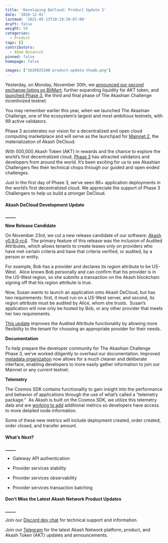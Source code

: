 ```yaml
---
title: 'Developing DeCloud: Product Update 2'
date: '2020-12-01'
lastmod: '2021-05-13T10:19:39-07:00'
draft: false
weight: 50
categories:
  - Product
tags: []
contributors:
  - Adam Bozanich
pinned: false
homepage: false

images: ["1620925260-product-update-thumb.png"]
---
```

  
Yesterday, on Monday, November 30th, we [announced our second exchange listing on BitMart](https://akash.network/blog/announcing-akash-token-listing-on-bitmart-exchange/), further expanding liquidity for AKT token, and [launched Phase 3](https://akash.network/blog/the-akashian-challenge-phase-3-week-1-is-live/), the third and final phase of The Akashian Challenge incentivized testnet.

You may remember earlier this year, when we launched The Akashian Challenge, one of the ecosystem’s largest and most ambitious testnets, with 99 active validators.

Phase 3 accelerates our vision for a decentralized and open cloud computing marketplace and will serve as the launchpad for [Mainnet 2](https://akash.network/blog/akash-decloud-mainnet-overview/), the materialization of Akash DeCloud.

With 500,000 Akash Token (AKT) in rewards and the chance to explore the world’s first decentralized cloud, [Phase 3](https://akash.network/challenge/) has attracted validators and developers from around the world. It’s been exciting for us to see Akashian Challengers flex their technical chops through our guided and open ended challenges.

Just in the first day of Phase 3, we’ve seen 86+ application deployments in the world’s first decentralized cloud. We appreciate the support of Phase 3 Challengers to help us build a stronger DeCloud.

#### **Akash DeCloud Development Update**  
**\_\_\_\_\_**  

  
**New Release Candidate**

On November 23rd, we cut a new release candidate of our software: [Akash v0.9.0-rc4](https://github.com/ovrclk/akash/releases/tag/v0.9.0-rc4).  The primary feature of this release was the inclusion of Audited Attributes, which allows tenants to create leases only on providers who have met certain criteria and have that criteria verified, or audited, by a person or entity.  

For example, Bob has a provider and declares its _region_ attribute to be US-West.  Alice knows Bob personally and can confirm that his provider is in the US-West region, so she submits a transaction on the Akash blockchain signing off that his _region_ attribute is true. 

Now, Susan wants to launch an application onto Akash DeCloud, but has two requirements: first, it must run on a US-West server, and second, its region attribute must be audited by Alice, whom she trusts.  Susan’s application will now only be hosted by Bob, or any other provider that meets her two requirements. 

[This update](https://github.com/ovrclk/akash/pull/925) improves the Audited Attribute functionality by allowing more flexibility to the tenant for choosing an appropriate provider for their needs.  

  
**Documentation**

To help prepare the developer community for The Akashian Challenge Phase 3, we’ve worked diligently to overhaul our documentation. Improved [metadata organization](https://github.com/ovrclk/net) now allows for a much cleaner and deliberate interface, enabling developers to more easily gather information to join our Mainnet or any current testnet.  

  
**Telemetry**

The Cosmos SDK contains functionality to gain insight into the performance and behavior of applications through the use of what’s called a “telemetry package.”  As Akash is built on the Cosmos SDK, we utilize this telemetry data and are [working to add](https://github.com/ovrclk/akash/issues/921) additional metrics so developers have access to more detailed node information.    

Some of these new metrics will include deployment created, order created, order closed, and transfer amount.  

#### **What’s Next?**  
**\_\_\_\_\_**

*   Gateway API authentication
    
*   Provider services stability
    
*   Provider services observability
    
*   Provider services transaction batching  
      
    

#### **Don’t Miss the Latest Akash Network Product Updates**  
**\_\_\_\_\_**

Join our [Discord dev chat](https://discord.com/invite/DxftX67) for technical support and information.

Join our [Telegram](https://t.me/AkashNW) for the latest Akash Network platform, product, and Akash Token (AKT) updates and announcements.